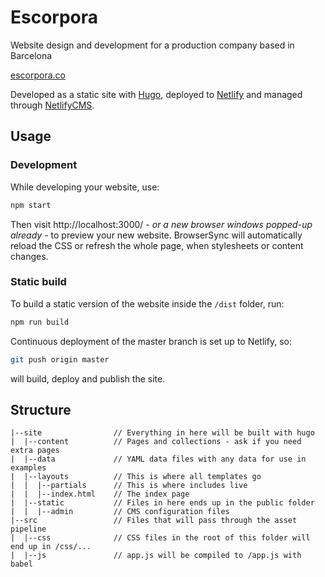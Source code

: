 # Escorpora

Website design and development for a production company based in Barcelona

[escorpora.co](https://escorpora.co)

Developed as a static site with [Hugo](https://gohugo.io/), deployed to [Netlify](https://www.netlify.com/) and managed through [NetlifyCMS](https://www.netlifycms.org/).


## Usage

### Development

While developing your website, use:

```bash
npm start
```

Then visit http://localhost:3000/ *- or a new browser windows popped-up already -* to preview your new website. BrowserSync will automatically reload the CSS or refresh the whole page, when stylesheets or content changes.

### Static build

To build a static version of the website inside the `/dist` folder, run:

```bash
npm run build
```

Continuous deployment of the master branch is set up to Netlify, so:

```bash
git push origin master
```
will build, deploy and publish the site.



## Structure

```
|--site                // Everything in here will be built with hugo
|  |--content          // Pages and collections - ask if you need extra pages
|  |--data             // YAML data files with any data for use in examples
|  |--layouts          // This is where all templates go
|  |  |--partials      // This is where includes live
|  |  |--index.html    // The index page
|  |--static           // Files in here ends up in the public folder
|  |  |--admin         // CMS configuration files
|--src                 // Files that will pass through the asset pipeline
|  |--css              // CSS files in the root of this folder will end up in /css/...
|  |--js               // app.js will be compiled to /app.js with babel
```
